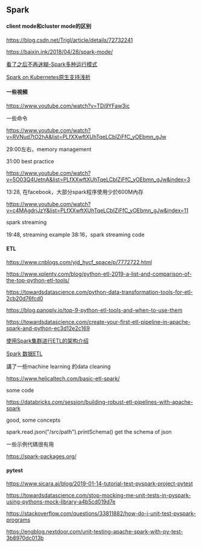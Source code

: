 ## Spark
#### client mode和cluster mode的区别

https://blog.csdn.net/Trigl/article/details/72732241

https://baixin.ink/2018/04/28/spark-mode/

[看了之后不再迷糊-Spark多种运行模式](https://www.jianshu.com/p/65a3476757a5)

[Spark on Kubernetes原生支持浅析](https://www.jishuwen.com/d/23wg)

#### 一些視頻

https://www.youtube.com/watch?v=TDi9YFaw3ic

一些命令

https://www.youtube.com/watch?v=RVNud7tO2hA&list=PLfXXwftXUhTqeLCbIZiFfC_yOEbmn_gJw

29:00左右，memory management

31:00 best practice

https://www.youtube.com/watch?v=5O03Q4UetnA&list=PLfXXwftXUhTqeLCbIZiFfC_yOEbmn_gJw&index=3

13:28, 在facebook，大部分spark程序使用少於600M內存

https://www.youtube.com/watch?v=c4MAgdriJzY&list=PLfXXwftXUhTqeLCbIZiFfC_yOEbmn_gJw&index=11

spark streaming

19:48, streaming example
38:16，spark streaming code

#### ETL

https://www.cnblogs.com/yjd_hycf_space/p/7772722.html

https://www.xplenty.com/blog/python-etl-2019-a-list-and-comparison-of-the-top-python-etl-tools/

https://towardsdatascience.com/python-data-transformation-tools-for-etl-2cb20d76fcd0

https://blog.panoply.io/top-9-python-etl-tools-and-when-to-use-them

https://towardsdatascience.com/create-your-first-etl-pipeline-in-apache-spark-and-python-ec3d12e2c169

[使用Spark集群进行ETL的架构介绍](https://blog.csdn.net/zbc1090549839/article/details/54407876)

[Spark 数据ETL](https://blog.csdn.net/u011204847/article/details/51247306)

講了一些machine learning 的data cleaning

https://www.helicaltech.com/basic-etl-spark/

some code

https://databricks.com/session/building-robust-etl-pipelines-with-apache-spark

good, some concepts

spark.read.json("/src/path").printSchema() get the schema of json

一些示例代碼很有用

https://spark-packages.org/

#### pytest

https://www.sicara.ai/blog/2019-01-14-tutorial-test-pyspark-project-pytest

https://towardsdatascience.com/stop-mocking-me-unit-tests-in-pyspark-using-pythons-mock-library-a4b5cd019d7e

https://stackoverflow.com/questions/33811882/how-do-i-unit-test-pyspark-programs

https://engblog.nextdoor.com/unit-testing-apache-spark-with-py-test-3b8970dc013b


